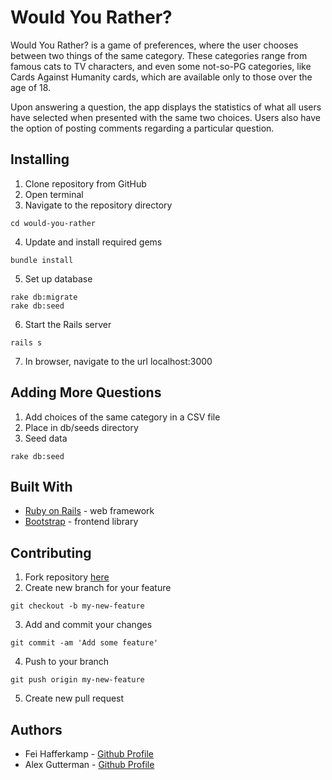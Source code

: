 # Would You Rather?

Would You Rather? is a game of preferences, where the user chooses between two things of the same category. These categories range from famous cats to TV characters, and even some not-so-PG categories, like Cards Against Humanity cards, which are available only to those over the age of 18.

Upon answering a question, the app displays the statistics of what all users have selected when presented with the same two choices. Users also have the option of posting comments regarding a particular question.

## Installing
1. Clone repository from GitHub
2. Open terminal
3. Navigate to the repository directory
```
cd would-you-rather
```
4. Update and install required gems
```
bundle install
```
5. Set up database
```
rake db:migrate
rake db:seed
```
6. Start the Rails server
```
rails s
```
7. In browser, navigate to the url localhost:3000

## Adding More Questions
1. Add choices of the same category in a CSV file
2. Place in db/seeds directory
3. Seed data
```
rake db:seed
```

## Built With
* [Ruby on Rails](http://rubyonrails.org/) - web framework
* [Bootstrap](https://getbootstrap.com/) - frontend library

## Contributing
1. Fork repository [here](https://github.com/feihafferkamp/mod2-project)
2. Create new branch for your feature
```
git checkout -b my-new-feature
```
3. Add and commit your changes
```
git commit -am 'Add some feature'
```
4. Push to your branch
```
git push origin my-new-feature
```
5. Create new pull request


## Authors
* Fei Hafferkamp - [Github Profile](https://github.com/feihafferkamp)
* Alex Gutterman - [Github Profile](https://github.com/guttermana)

